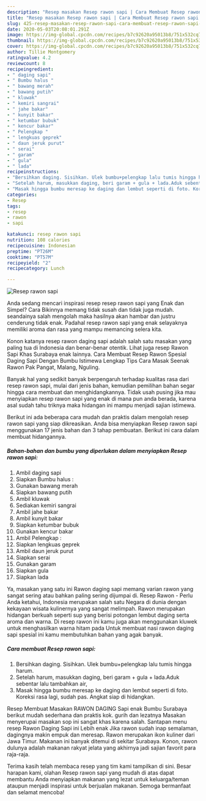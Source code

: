 ```yaml
---
description: "Resep masakan Resep rawon sapi | Cara Membuat Resep rawon sapi Yang Enak Banget"
title: "Resep masakan Resep rawon sapi | Cara Membuat Resep rawon sapi Yang Enak Banget"
slug: 425-resep-masakan-resep-rawon-sapi-cara-membuat-resep-rawon-sapi-yang-enak-banget
date: 2020-05-03T20:08:01.291Z
image: https://img-global.cpcdn.com/recipes/b7c92620a95013b8/751x532cq70/resep-rawon-sapi-foto-resep-utama.jpg
thumbnail: https://img-global.cpcdn.com/recipes/b7c92620a95013b8/751x532cq70/resep-rawon-sapi-foto-resep-utama.jpg
cover: https://img-global.cpcdn.com/recipes/b7c92620a95013b8/751x532cq70/resep-rawon-sapi-foto-resep-utama.jpg
author: Tillie Montgomery
ratingvalue: 4.2
reviewcount: 8
recipeingredient:
- " daging sapi"
- " Bumbu halus "
- " bawang merah"
- " bawang putih"
- " kluwak"
- " kemiri sangrai"
- " jahe bakar"
- " kunyit bakar"
- " ketumbar bubuk"
- " kencur bakar"
- " Pelengkap "
- " lengkuas geprek"
- " daun jeruk purut"
- " serai"
- " garam"
- " gula"
- " lada"
recipeinstructions:
- "Bersihkan daging. Sisihkan. Ulek bumbu+pelengkap lalu tumis hingga harum."
- "Setelah harum, masukkan daging, beri garam + gula + lada.Aduk sebentar lalu tambahkan air,"
- "Masak hingga bumbu meresap ke daging dan lembut seperti di foto. Koreksi rasa lagi, sudah pas. Angkat siap di hidangkan."
categories:
- Resep
tags:
- resep
- rawon
- sapi

katakunci: resep rawon sapi 
nutrition: 108 calories
recipecuisine: Indonesian
preptime: "PT26M"
cooktime: "PT57M"
recipeyield: "2"
recipecategory: Lunch

---
```



![Resep rawon sapi](https://img-global.cpcdn.com/recipes/b7c92620a95013b8/751x532cq70/resep-rawon-sapi-foto-resep-utama.jpg)

Anda sedang mencari inspirasi resep resep rawon sapi yang Enak dan Simpel? Cara Bikinnya memang tidak susah dan tidak juga mudah. seandainya salah mengolah maka hasilnya akan hambar dan justru cenderung tidak enak. Padahal resep rawon sapi yang enak selayaknya memiliki aroma dan rasa yang mampu memancing selera kita.

Konon katanya resep rawon daging sapi adalah salah satu masakan yang paling tua di Indonesia dan benar-benar otentik. Lihat juga resep Rawon Sapi Khas Surabaya enak lainnya. Cara Membuat Resep Rawon Spesial Daging Sapi Dengan Bumbu Istimewa Lengkap Tips Cara Masak Seenak Rawon Pak Pangat, Malang, Nguling.

Banyak hal yang sedikit banyak berpengaruh terhadap kualitas rasa dari resep rawon sapi, mulai dari jenis bahan, kemudian pemilihan bahan segar hingga cara membuat dan menghidangkannya. Tidak usah pusing jika mau menyiapkan resep rawon sapi yang enak di mana pun anda berada, karena asal sudah tahu triknya maka hidangan ini mampu menjadi sajian istimewa.


Berikut ini ada beberapa cara mudah dan praktis dalam mengolah resep rawon sapi yang siap dikreasikan. Anda bisa menyiapkan Resep rawon sapi menggunakan 17 jenis bahan dan 3 tahap pembuatan. Berikut ini cara dalam membuat hidangannya.

<!--inarticleads1-->

##### Bahan-bahan dan bumbu yang diperlukan dalam menyiapkan Resep rawon sapi:

1. Ambil  daging sapi
1. Siapkan  Bumbu halus :
1. Gunakan  bawang merah
1. Siapkan  bawang putih
1. Ambil  kluwak
1. Sediakan  kemiri sangrai
1. Ambil  jahe bakar
1. Ambil  kunyit bakar
1. Siapkan  ketumbar bubuk
1. Gunakan  kencur bakar
1. Ambil  Pelengkap :
1. Siapkan  lengkuas geprek
1. Ambil  daun jeruk purut
1. Siapkan  serai
1. Gunakan  garam
1. Siapkan  gula
1. Siapkan  lada


Ya, masakan yang satu ini Rawon daging sapi memang varian rawon yang sangat sering atau bahkan paling sering dijumpai di. Resep Rawon - Perlu Anda ketahui, Indonesia merupakan salah satu Negara di dunia dengan kekayaan wisata kulinernya yang sangat melimpah. Rawon merupakan hidangan berkuah seperti sup yang berisi potongan lembut daging serta aroma dan warna. Di resep rawon ini kamu juga akan menggunakan kluwek untuk menghasilkan warna hitam pada Untuk membuat nasi rawon daging sapi spesial ini kamu membutuhkan bahan yang agak banyak. 

<!--inarticleads2-->

##### Cara membuat Resep rawon sapi:

1. Bersihkan daging. Sisihkan. Ulek bumbu+pelengkap lalu tumis hingga harum.
1. Setelah harum, masukkan daging, beri garam + gula + lada.Aduk sebentar lalu tambahkan air,
1. Masak hingga bumbu meresap ke daging dan lembut seperti di foto. Koreksi rasa lagi, sudah pas. Angkat siap di hidangkan.


Resep Membuat Masakan RAWON DAGING Sapi enak Bumbu Surabaya berikut mudah sederhana dan praktis kok. gurih dan lezatnya Masakan menyerupai masakan sop ini sangat khas karena salah. Santapan menu resep Rawon Daging Sapi ini Lebih enak Jika rawon sudah inap semalaman, dagingnya makin empuk dan meresap. Rawon merupakan ikon kuliner dari Jawa Timur. Makanan ini banyak ditemui di sekitar Surabaya. Konon, rawon dulunya adalah makanan rakyat jelata yang akhirnya jadi sajian favorit para raja-raja. 

Terima kasih telah membaca resep yang tim kami tampilkan di sini. Besar harapan kami, olahan Resep rawon sapi yang mudah di atas dapat membantu Anda menyiapkan makanan yang lezat untuk keluarga/teman ataupun menjadi inspirasi untuk berjualan makanan. Semoga bermanfaat dan selamat mencoba!
